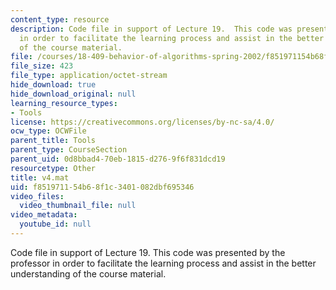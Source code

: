 ```yaml
---
content_type: resource
description: Code file in support of Lecture 19.  This code was presented by the professor
  in order to facilitate the learning process and assist in the better understanding
  of the course material.
file: /courses/18-409-behavior-of-algorithms-spring-2002/f851971154b68f1c3401082dbf695346_v4.mat
file_size: 423
file_type: application/octet-stream
hide_download: true
hide_download_original: null
learning_resource_types:
- Tools
license: https://creativecommons.org/licenses/by-nc-sa/4.0/
ocw_type: OCWFile
parent_title: Tools
parent_type: CourseSection
parent_uid: 0d8bbad4-70eb-1815-d276-9f6f831dcd19
resourcetype: Other
title: v4.mat
uid: f8519711-54b6-8f1c-3401-082dbf695346
video_files:
  video_thumbnail_file: null
video_metadata:
  youtube_id: null
---
```

Code file in support of Lecture 19.  This code was presented by the professor in order to facilitate the learning process and assist in the better understanding of the course material.